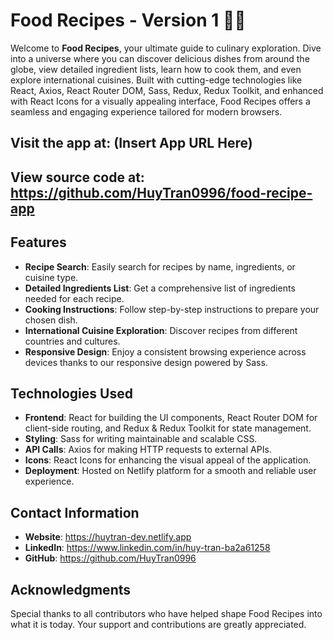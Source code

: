 # Food Recipes - Version 1 🍲🍴

Welcome to **Food Recipes**, your ultimate guide to culinary exploration. Dive into a universe where you can discover delicious dishes from around the globe, view detailed ingredient lists, learn how to cook them, and even explore international cuisines. Built with cutting-edge technologies like React, Axios, React Router DOM, Sass, Redux, Redux Toolkit, and enhanced with React Icons for a visually appealing interface, Food Recipes offers a seamless and engaging experience tailored for modern browsers.

## Visit the app at: (Insert App URL Here)

## View source code at: https://github.com/HuyTran0996/food-recipe-app

## Features

- **Recipe Search**: Easily search for recipes by name, ingredients, or cuisine type.
- **Detailed Ingredients List**: Get a comprehensive list of ingredients needed for each recipe.
- **Cooking Instructions**: Follow step-by-step instructions to prepare your chosen dish.
- **International Cuisine Exploration**: Discover recipes from different countries and cultures.
- **Responsive Design**: Enjoy a consistent browsing experience across devices thanks to our responsive design powered by Sass.

## Technologies Used

- **Frontend**: React for building the UI components, React Router DOM for client-side routing, and Redux & Redux Toolkit for state management.
- **Styling**: Sass for writing maintainable and scalable CSS.
- **API Calls**: Axios for making HTTP requests to external APIs.
- **Icons**: React Icons for enhancing the visual appeal of the application.
- **Deployment**: Hosted on Netlify platform for a smooth and reliable user experience.

## Contact Information

- **Website**: https://huytran-dev.netlify.app
- **LinkedIn**: https://www.linkedin.com/in/huy-tran-ba2a61258
- **GitHub**: https://github.com/HuyTran0996

## Acknowledgments

Special thanks to all contributors who have helped shape Food Recipes into what it is today. Your support and contributions are greatly appreciated.
